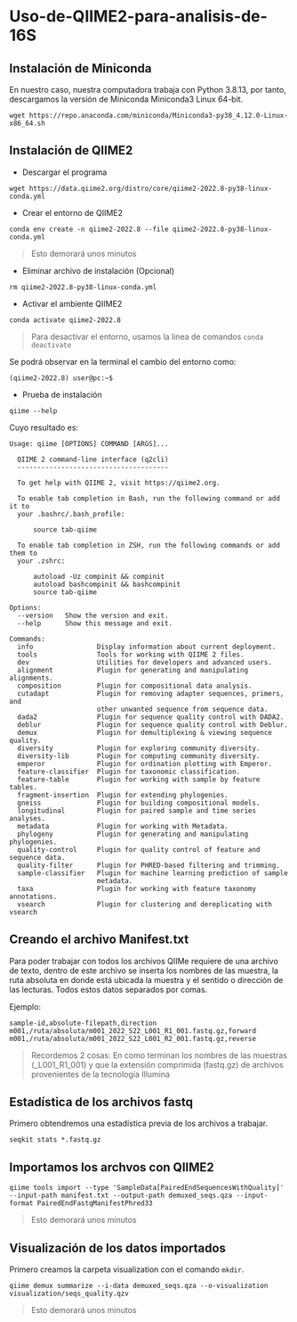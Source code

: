 # Uso-de-QIIME2-para-analisis-de-16S

## Instalación de Miniconda

En nuestro caso, nuestra computadora trabaja con Python 3.8.13, por tanto, descargamos la versión de Miniconda Miniconda3 Linux 64-bit.

```
wget https://repo.anaconda.com/miniconda/Miniconda3-py38_4.12.0-Linux-x86_64.sh
```

## Instalación de QIIME2

* Descargar el programa

```
wget https://data.qiime2.org/distro/core/qiime2-2022.8-py38-linux-conda.yml
```

* Crear el entorno de QIIME2

```
conda env create -n qiime2-2022.8 --file qiime2-2022.8-py38-linux-conda.yml
```

> Esto demorará unos minutos 

* Eliminar archivo de instalación (Opcional) 

```
rm qiime2-2022.8-py38-linux-conda.yml
```

* Activar el ambiente QIIME2

```
conda activate qiime2-2022.8
```

> Para desactivar el entorno, usamos la linea de comandos `conda deactivate`

Se podrá observar en la terminal el cambio del entorno como:

```
(qiime2-2022.8) user@pc:~$
```

* Prueba de instalación 

```
qiime --help
```

Cuyo resultado es: 

```
Usage: qiime [OPTIONS] COMMAND [ARGS]...

  QIIME 2 command-line interface (q2cli)
  --------------------------------------

  To get help with QIIME 2, visit https://qiime2.org.

  To enable tab completion in Bash, run the following command or add it to
  your .bashrc/.bash_profile:

      source tab-qiime

  To enable tab completion in ZSH, run the following commands or add them to
  your .zshrc:

      autoload -Uz compinit && compinit
      autoload bashcompinit && bashcompinit
      source tab-qiime

Options:
  --version   Show the version and exit.
  --help      Show this message and exit.

Commands:
  info                Display information about current deployment.
  tools               Tools for working with QIIME 2 files.
  dev                 Utilities for developers and advanced users.
  alignment           Plugin for generating and manipulating alignments.
  composition         Plugin for compositional data analysis.
  cutadapt            Plugin for removing adapter sequences, primers, and
                      other unwanted sequence from sequence data.
  dada2               Plugin for sequence quality control with DADA2.
  deblur              Plugin for sequence quality control with Deblur.
  demux               Plugin for demultiplexing & viewing sequence quality.
  diversity           Plugin for exploring community diversity.
  diversity-lib       Plugin for computing community diversity.
  emperor             Plugin for ordination plotting with Emperor.
  feature-classifier  Plugin for taxonomic classification.
  feature-table       Plugin for working with sample by feature tables.
  fragment-insertion  Plugin for extending phylogenies.
  gneiss              Plugin for building compositional models.
  longitudinal        Plugin for paired sample and time series analyses.
  metadata            Plugin for working with Metadata.
  phylogeny           Plugin for generating and manipulating phylogenies.
  quality-control     Plugin for quality control of feature and sequence data.
  quality-filter      Plugin for PHRED-based filtering and trimming.
  sample-classifier   Plugin for machine learning prediction of sample
                      metadata.
  taxa                Plugin for working with feature taxonomy annotations.
  vsearch             Plugin for clustering and dereplicating with vsearch
```

## Creando el archivo Manifest.txt 

Para poder trabajar con todos los archivos QIIMe requiere de una archivo de texto, dentro de este archivo se inserta los nombres de las muestra, la ruta absoluta en donde está ubicada la muestra y el sentido o dirección de las lecturas. Todos estos datos separados por comas. 

Ejemplo:

```
sample-id,absolute-filepath,direction
m001,/ruta/absoluta/m001_2022_S22_L001_R1_001.fastq.gz,forward
m001,/ruta/absoluta/m001_2022_S22_L001_R2_001.fastq.gz,reverse
```

> Recordemos 2 cosas: En como terminan los nombres de las muestras (_L001_R1_001) y que la extensión comprimida (fastq.gz) de archivos provenientes de la tecnología Illumina

## Estadística de los archivos fastq

Primero obtendremos una estadística previa de los archivos a trabajar.

```
seqkit stats *.fastq.gz
```

## Importamos los archvos con QIIME2

```
qiime tools import --type 'SampleData[PairedEndSequencesWithQuality]' --input-path manifest.txt --output-path demuxed_seqs.qza --input-format PairedEndFastqManifestPhred33
```

> Esto demorará unos minutos

## Visualización de los datos importados

Primero creamos la carpeta visualization con el comando `mkdir`.

```
qiime demux summarize --i-data demuxed_seqs.qza --o-visualization visualization/seqs_quality.qzv
```

> Esto demorará unos minutos
